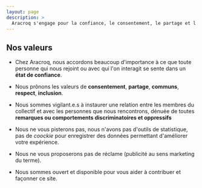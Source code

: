 ```yaml
---
layout: page
description: >
  Aracroq s'engage pour la confiance, le consentement, le partage et l'inclusion. Un espace sans discrimination ni publicité, respectueux des valeurs humaines et ouvert à la contribution de chacun et chacune.
---
```


## Nos valeurs

- Chez Aracroq, nous accordons beaucoup d'importance à ce que toute personne qui nous rejoint ou avec qui l'on interagit se sente dans un **état de confiance**.  

- Nous prônons les valeurs de **consentement**, **partage**, **communs**, **respect**, **inclusion**.

- Nous sommes vigilant.e.s à instaurer une relation entre les membres du collectif et avec les personnes que nous rencontrons, dénuée de toutes **remarques ou comportements discriminatoires et oppressifs** 

- Nous ne vous pisterons pas, nous n'avons pas d'outils de statistique, pas de _coockie_ pour enregistrer des données permettant d'améliorer votre expérience.

- Nous ne vous proposerons pas de réclame (publicité au sens marketing du terme).

- Nous sommes ouvert et disponible pour vous aider à contribuer et façonner ce site.
